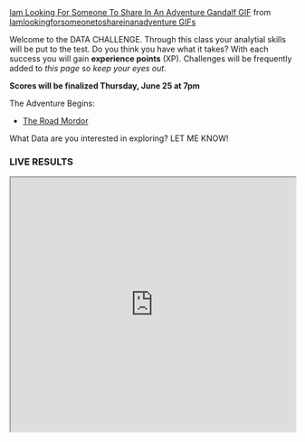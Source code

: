 <div class="tenor-gif-embed" data-postid="15651459" data-share-method="host" data-width="100%" data-aspect-ratio="1.8721804511278197"><a href="https://tenor.com/view/iam-looking-for-someone-to-share-in-an-adventure-gandalf-ian-mc-kellen-lord-of-the-rings-gif-15651459">Iam Looking For Someone To Share In An Adventure Gandalf GIF</a> from <a href="https://tenor.com/search/iamlookingforsomeonetoshareinanadventure-gifs">Iamlookingforsomeonetoshareinanadventure GIFs</a></div><script type="text/javascript" async src="https://tenor.com/embed.js"></script>

Welcome to the DATA CHALLENGE. Through this class your analytial skills will be put to the test. Do you think you have what it takes? With each success you will gain **experience points** (XP).  Challenges will be frequently added to *this page* so *keep your eyes out*.

**Scores will be finalized Thursday, June 25 at 7pm**

The Adventure Begins: 
<p>
      <ul>
        <li><a href="https://MerrickMath.github.io/MerrickMath-datachallenge/challenge1.html"> The Road Mordor </a> </li>
      </ul> 
</p>

What Data are you interested in exploring? LET ME KNOW! 

### LIVE RESULTS 
<iframe src="https://docs.google.com/spreadsheets/d/e/2PACX-1vR8navs3iONKydMuhkqLtK1l56-krIcs1_5F6PkLQqul0ojMiw6aMBVpDbjJsH1fjJAR3RXZUW3-j7U/pubhtml?gid=1362413214&amp;single=true&amp;widget=true&amp;headers=false" width="100%" height = "450"></iframe>
 

